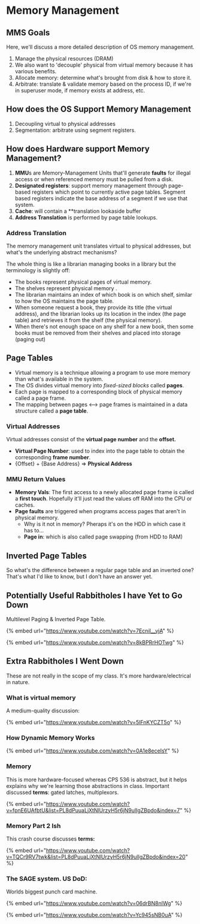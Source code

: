 # Memory Management

## MMS Goals

Here, we'll discuss a more detailed description of OS memory management.

1. Manage the physical resources (DRAM)
2. We also want to 'decouple' physical from virtual memory because it has various benefits.
3. Allocate memory: determine what's brought from disk & how to store it.
4. Arbitrate: translate & validate memory based on the process ID, if we're in superuser mode, if memory exists at address, etc.

## How does the OS Support Memory Management

1. Decoupling virtual to physical addresses
2. Segmentation: arbitrate using segment registers.

## How does Hardware support Memory Management?

1. **MMU**s are Memory-Management Units that'll generate **faults** for illegal access or when referenced memory must be pulled from a disk.
2. **Designated registers**: support memory management through page-based registers which point to currently active page tables. Segment based registers indicate the base address of a segment if we use that system.
3. **Cache**: will contain a \*\*translation lookaside buffer
4. **Address Translation** is performed by page table lookups.

### Address Translation

The memory management unit translates virtual to physical addresses, but what's the underlying abstract mechanisms?

The whole thing is like a librarian managing books in a library but the terminology is slightly off:

* The books represent physical pages of virtual memory.
* The shelves represent physical memory .
* The librarian maintains an index of which book is on which shelf, similar to how the OS maintains the page table.
* When someone request a book, they provide its title (the virtual address), and the librarian looks up its location in the index (the page table) and retrieves it from the shelf (the physical memory).
* When there's not enough space on any shelf for a new book, then some books must be removed from their shelves and placed into storage (paging out)

## Page Tables

* Virtual memory is a technique allowing a program to use more memory than what's available in the system.
* The OS divides virtual memory into _fixed-sized blocks_ called **pages**.
* Each page is mapped to a corresponding block of physical memory called a page frame.
* The mapping between pages <--> page frames is maintained in a data structure called a **page table**.

### Virtual Addresses

Virtual addresses consist of the **virtual page number** and the **offset.**

* **Virtual Page Number**: used to index into the page table to obtain the corresponding **frame number**.
* {Offset} + {Base Address} => **Physical Address**

### MMU Return Values

* **Memory Vals**: The first access to a newly allocated page frame is called a **first touch**. Hopefully it'll just read the values off RAM into the CPU or caches.
* **Page faults** are triggered when programs access pages that aren't in physical memory.
  * Why is it not in memory? Pheraps it's on the HDD in which case it has to...
  * **Page in**: which is also called page swapping (from HDD to RAM)

## Inverted Page Tables

So what's the difference between a regular page table and an inverted one? That's what I'd like to know, but I don't have an answer yet.

## Potentially Useful Rabbitholes I have Yet to Go Down

Multilevel Paging & Inverted Page Table.

{% embed url="https://www.youtube.com/watch?v=7EcniI__vjA" %}

{% embed url="https://www.youtube.com/watch?v=8kBPRrHOTwg" %}

## Extra Rabbitholes I Went Down

These are not really in the scope of my class. It's more hardware/electrical in nature.

### What is virtual memory

A medium-quality discussion:

{% embed url="https://www.youtube.com/watch?v=5lFnKYCZT5o" %}

### How Dynamic Memory Works

{% embed url="https://www.youtube.com/watch?v=0A1e8eceIsY" %}

### Memory

This is more hardware-focused whereas CPS 536 is abstract, but it helps explains why we're learning those abstractions in class. Important discussed **terms**: gated latches, multiplexors.

{% embed url="https://www.youtube.com/watch?v=fpnE6UAfbtU&list=PL8dPuuaLjXtNlUrzyH5r6jN9ulIgZBpdo&index=7" %}

### Memory Part 2 Ish

This crash course discusses **terms:**

{% embed url="https://www.youtube.com/watch?v=TQCr9RV7twk&list=PL8dPuuaLjXtNlUrzyH5r6jN9ulIgZBpdo&index=20" %}

### The SAGE system. US DoD:

Worlds biggest punch card machine.

{% embed url="https://www.youtube.com/watch?v=06drBN8nlWg" %}

{% embed url="https://www.youtube.com/watch?v=Yc945sNB0uA" %}
